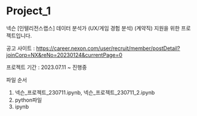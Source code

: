 # Project_1

넥슨 [인텔리전스랩스] 데이터 분석가 (UX/게임 경험 분석) (계약직) 지원을 위한 프로젝트입니다.

공고 사이트 : https://career.nexon.com/user/recruit/member/postDetail?joinCorp=NX&reNo=20230124&currentPage=0

프로젝트 기간 : 2023.07.11 ~ 진행중

파일 순서

1. 넥슨_프로젝트_230711.ipynb, 넥슨_프로젝트_230711_2.ipynb
2. python파일
3. ipynb
